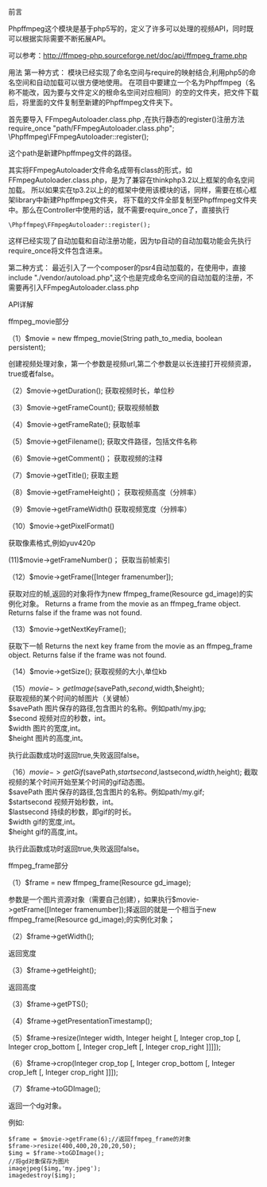 前言

Phpffmpeg这个模块是基于php5写的，定义了许多可以处理的视频API，同时既可以根据实际需要不断拓展API。

可以参考：http://ffmpeg-php.sourceforge.net/doc/api/ffmpeg_frame.php

用法
第一种方式：
模块已经实现了命名空间与require的映射结合,利用php5的命名空间和自动加载可以很方便地使用。
在项目中要建立一个名为Phpffmpeg（名称不能改，因为要与文件定义的根命名空间对应相同）的空的文件夹，把文件下载后，将里面的文件复制至新建的Phpffmpeg文件夹下。

首先要导入 FFmpegAutoloader.class.php ,在执行静态的register()注册方法
	require_once "path/FFmpegAutoloader.class.php";
	\Phpffmpeg\FFmpegAutoloader::register();

这个path是新建Phpffmpeg文件的路径。

其实将FFmpegAutoloader文件命名成带有class的形式，如FFmpegAutoloader.class.php，是为了兼容在thinkphp3.2以上框架的命名空间加载。
所以如果实在tp3.2以上的的框架中使用该模块的话，同样，需要在核心框架library中新建Phpffmpeg文件夹，
将下载的文件全部复制至Phpffmpeg文件夹中。那么在Controller中使用的话，就不需要require_once了，直接执行

	\Phpffmpeg\FFmpegAutoloader::register();

这样已经实现了自动加载和自动注册功能，因为tp自动的自动加载功能会先执行require_once将文件包含进来。

第二种方式：
最近引入了一个composer的psr4自动加载的，在使用中，直接include "./vendor/autoload.php",这个也是完成命名空间的自动加载的注册，不需要再引入FFmpegAutoloader.class.php

API详解

ffmpeg_movie部分

（1）$movie = new ffmpeg_movie(String path_to_media, boolean persistent);

创建视频处理对象，第一个参数是视频url,第二个参数是以长连接打开视频资源，true或者false。

（2）$movie->getDuration();
获取视频时长，单位秒

（3）$movie->getFrameCount();
获取视频帧数

（4）$movie->getFrameRate();
获取帧率

（5）$movie->getFilename();
获取文件路径，包括文件名称

（6）$movie->getComment()；
获取视频的注释

（7）$movie->getTitle();
获取主题

（8）$movie->getFrameHeight()；
获取视频高度（分辨率）

（9）$movie->getFrameWidth()
获取视频宽度（分辨率）

（10）$movie->getPixelFormat()

获取像素格式,例如yuv420p

(11)$movie->getFrameNumber()；
获取当前帧索引

（12）$movie->getFrame([Integer framenumber]);

获取对应的帧,返回的对象将作为new ffmpeg_frame(Resource gd_image)的实例化对象。
Returns a frame from the movie as an ffmpeg_frame object. Returns false if the frame was not found. 

（13）$movie->getNextKeyFrame();

获取下一帧
Returns the next key frame from the movie as an ffmpeg_frame object. Returns false if the frame was not found. 

（14）$movie->getSize();
获取视频的大小,单位kb

（15）$movie->getImage($savePath,$second,$width,$height);  
获取视频的某个时间的帧图片（关键帧）   
$savePath 图片保存的路径,包含图片的名称。例如path/my.jpg;  
$second 视频对应的秒数，int。  
$width  图片的宽度,int。   
$height 图片的高度,int。   

执行此函数成功时返回true,失败返回false。

（16）$movie->getGif($savePath,$startsecond,$lastsecond,$width,$height);
截取视频的某个时间开始至某个时间的gif动态图。  
$savePath 图片保存的路径,包含图片的名称。例如path/my.gif;   
$startsecond 视频开始秒数，int。   
$lastsecond 持续的秒数，即gif的时长。   
$width  gif的宽度,int。   
$height gif的高度,int。   

执行此函数成功时返回true,失败返回false。




ffmpeg_frame部分

（1）$frame = new ffmpeg_frame(Resource gd_image);

参数是一个图片资源对象（需要自己创建），如果执行$movie->getFrame([Integer framenumber]);择返回的就是一个相当于new ffmpeg_frame(Resource gd_image);的实例化对象；

（2）$frame->getWidth(); 	

返回宽度

（3）$frame->getHeight();

返回高度

（3）$frame->getPTS();

（4）$frame->getPresentationTimestamp();

（5）$frame->resize(Integer width, Integer height [, Integer crop_top [, Integer crop_bottom [, Integer crop_left [, Integer crop_right ]]]]);

（6）$frame->crop(Integer crop_top [, Integer crop_bottom [, Integer crop_left [, Integer crop_right ]]]);

（7）$frame->toGDImage();

返回一个dg对象。

例如:

	$frame = $movie->getFrame(6);//返回ffmpeg_frame的对象
	$frame->resize(400,400,20,20,20,50);
	$img = $frame->toGDImage();
	//将gd对象保存为图片
	imagejpeg($img,'my.jpeg');
	imagedestroy($img); 










